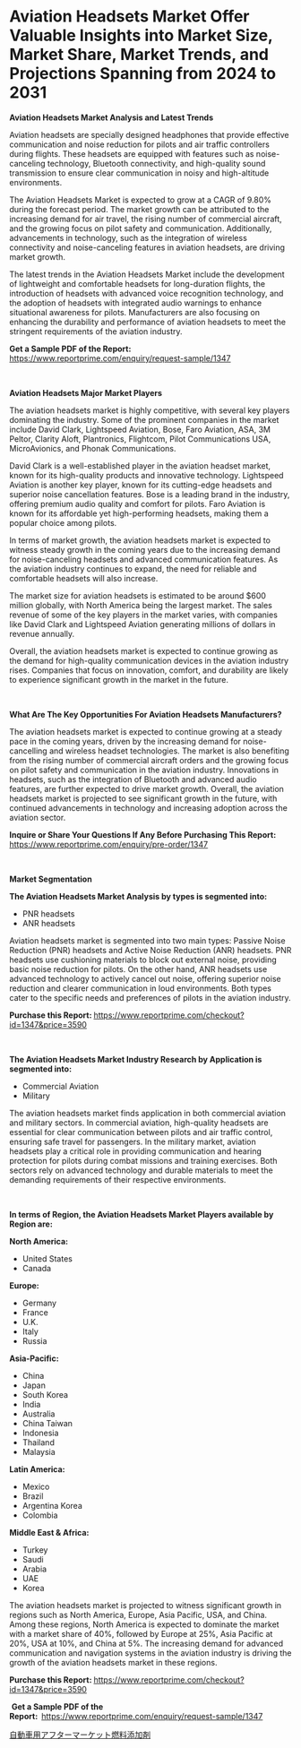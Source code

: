 <p><h1>Aviation Headsets Market Offer Valuable Insights into Market Size, Market Share, Market Trends, and Projections Spanning from 2024 to 2031</h1></p><p><strong>Aviation Headsets Market Analysis and Latest Trends</strong></p>
<p><p>Aviation headsets are specially designed headphones that provide effective communication and noise reduction for pilots and air traffic controllers during flights. These headsets are equipped with features such as noise-canceling technology, Bluetooth connectivity, and high-quality sound transmission to ensure clear communication in noisy and high-altitude environments.</p><p>The Aviation Headsets Market is expected to grow at a CAGR of 9.80% during the forecast period. The market growth can be attributed to the increasing demand for air travel, the rising number of commercial aircraft, and the growing focus on pilot safety and communication. Additionally, advancements in technology, such as the integration of wireless connectivity and noise-canceling features in aviation headsets, are driving market growth.</p><p>The latest trends in the Aviation Headsets Market include the development of lightweight and comfortable headsets for long-duration flights, the introduction of headsets with advanced voice recognition technology, and the adoption of headsets with integrated audio warnings to enhance situational awareness for pilots. Manufacturers are also focusing on enhancing the durability and performance of aviation headsets to meet the stringent requirements of the aviation industry.</p></p>
<p><strong>Get a Sample PDF of the Report:&nbsp;</strong> <a href="https://www.reportprime.com/enquiry/request-sample/1347">https://www.reportprime.com/enquiry/request-sample/1347</a></p>
<p>&nbsp;</p>
<p><strong>Aviation Headsets Major Market Players</strong></p>
<p><p>The aviation headsets market is highly competitive, with several key players dominating the industry. Some of the prominent companies in the market include David Clark, Lightspeed Aviation, Bose, Faro Aviation, ASA, 3M Peltor, Clarity Aloft, Plantronics, Flightcom, Pilot Communications USA, MicroAvionics, and Phonak Communications.</p><p>David Clark is a well-established player in the aviation headset market, known for its high-quality products and innovative technology. Lightspeed Aviation is another key player, known for its cutting-edge headsets and superior noise cancellation features. Bose is a leading brand in the industry, offering premium audio quality and comfort for pilots. Faro Aviation is known for its affordable yet high-performing headsets, making them a popular choice among pilots.</p><p>In terms of market growth, the aviation headsets market is expected to witness steady growth in the coming years due to the increasing demand for noise-canceling headsets and advanced communication features. As the aviation industry continues to expand, the need for reliable and comfortable headsets will also increase.</p><p>The market size for aviation headsets is estimated to be around $600 million globally, with North America being the largest market. The sales revenue of some of the key players in the market varies, with companies like David Clark and Lightspeed Aviation generating millions of dollars in revenue annually.</p><p>Overall, the aviation headsets market is expected to continue growing as the demand for high-quality communication devices in the aviation industry rises. Companies that focus on innovation, comfort, and durability are likely to experience significant growth in the market in the future.</p></p>
<p>&nbsp;</p>
<p><strong>What Are The Key Opportunities For Aviation Headsets Manufacturers?</strong></p>
<p><p>The aviation headsets market is expected to continue growing at a steady pace in the coming years, driven by the increasing demand for noise-cancelling and wireless headset technologies. The market is also benefiting from the rising number of commercial aircraft orders and the growing focus on pilot safety and communication in the aviation industry. Innovations in headsets, such as the integration of Bluetooth and advanced audio features, are further expected to drive market growth. Overall, the aviation headsets market is projected to see significant growth in the future, with continued advancements in technology and increasing adoption across the aviation sector.</p></p>
<p><strong>Inquire or Share Your Questions If Any Before Purchasing This Report:</strong> <a href="https://www.reportprime.com/enquiry/pre-order/1347">https://www.reportprime.com/enquiry/pre-order/1347</a></p>
<p>&nbsp;</p>
<p><strong>Market Segmentation</strong></p>
<p><strong>The Aviation Headsets Market Analysis by types is segmented into:</strong></p>
<p><ul><li>PNR headsets</li><li>ANR headsets</li></ul></p>
<p><p>Aviation headsets market is segmented into two main types: Passive Noise Reduction (PNR) headsets and Active Noise Reduction (ANR) headsets. PNR headsets use cushioning materials to block out external noise, providing basic noise reduction for pilots. On the other hand, ANR headsets use advanced technology to actively cancel out noise, offering superior noise reduction and clearer communication in loud environments. Both types cater to the specific needs and preferences of pilots in the aviation industry.</p></p>
<p><strong>Purchase this Report:&nbsp;</strong><a href="https://www.reportprime.com/checkout?id=1347&price=3590">https://www.reportprime.com/checkout?id=1347&price=3590</a></p>
<p>&nbsp;</p>
<p><strong>The Aviation Headsets Market Industry Research by Application is segmented into:</strong></p>
<p><ul><li>Commercial Aviation</li><li>Military</li></ul></p>
<p><p>The aviation headsets market finds application in both commercial aviation and military sectors. In commercial aviation, high-quality headsets are essential for clear communication between pilots and air traffic control, ensuring safe travel for passengers. In the military market, aviation headsets play a critical role in providing communication and hearing protection for pilots during combat missions and training exercises. Both sectors rely on advanced technology and durable materials to meet the demanding requirements of their respective environments.</p></p>
<p>&nbsp;</p>
<p><strong>In terms of Region, the Aviation Headsets Market Players available by Region are:</strong></p>
<p>
    <p> <strong> North America: </strong>
        <ul>
            <li>United States</li>
            <li>Canada</li>
        </ul>
        </p> 
    <p> <strong> Europe: </strong>
        <ul>
            <li>Germany</li>
            <li>France</li>
            <li>U.K.</li>
            <li>Italy</li>
            <li>Russia</li>
        </ul>
        </p> 
    <p> <strong> Asia-Pacific: </strong>
        <ul>
            <li>China</li>
            <li>Japan</li>
            <li>South Korea</li>
            <li>India</li>
            <li>Australia</li>
            <li>China Taiwan</li>
            <li>Indonesia</li>
            <li>Thailand</li>
            <li>Malaysia</li>
        </ul>
        </p> 
    <p> <strong> Latin America: </strong>
        <ul>
            <li>Mexico</li>
            <li>Brazil</li>
            <li>Argentina Korea</li>
            <li>Colombia</li>
        </ul>
        </p> 
    <p> <strong> Middle East & Africa: </strong>
        <ul>
            <li>Turkey</li>
            <li>Saudi</li>
            <li>Arabia</li>
            <li>UAE</li>
            <li>Korea</li>
        </ul>
    </p>
    </p>
<p><p>The aviation headsets market is projected to witness significant growth in regions such as North America, Europe, Asia Pacific, USA, and China. Among these regions, North America is expected to dominate the market with a market share of 40%, followed by Europe at 25%, Asia Pacific at 20%, USA at 10%, and China at 5%. The increasing demand for advanced communication and navigation systems in the aviation industry is driving the growth of the aviation headsets market in these regions.</p></p>
<p><strong>Purchase this Report: </strong><a href="https://www.reportprime.com/checkout?id=1347&price=3590">https://www.reportprime.com/checkout?id=1347&price=3590</a></p>
<p>&nbsp;<strong>Get a Sample PDF of the Report:&nbsp;&nbsp;</strong><a href="https://www.reportprime.com/enquiry/request-sample/1347">https://www.reportprime.com/enquiry/request-sample/1347</a></p>
<p><strong></strong></p>
<p><p><a href="https://github.com/ppmazlotr77499/Market-Research-Report-List-1/blob/main/36123539314.md">自動車用アフターマーケット燃料添加剤</a></p></p>